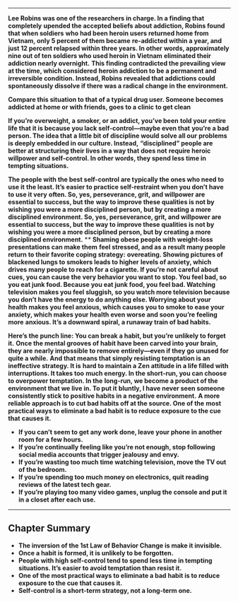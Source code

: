 
---
**Lee Robins was one of the researchers in charge. In a finding that completely**
**upended the accepted beliefs about addiction, Robins found that when soldiers**
**who had been heroin users returned home from Vietnam, only 5 percent of them became**
**re-addicted within a year, and just 12 percent relapsed within three years. In other**
**words, approximately nine out of ten soldiers who used heroin in Vietnam**
**eliminated their addiction nearly overnight.**
**This finding contradicted the prevailing view at the time, which considered**
**heroin addiction to be a permanent and irreversible condition. Instead, Robins**
**revealed that addictions could spontaneously dissolve if there was a radical**
**change in the environment.**

**Compare this situation to that of a typical drug user. Someone becomes addicted at home or with friends, goes to a clinic to get clean**

**If you’re overweight, a smoker, or an addict, you’ve been**
**told your entire life that it is because you lack self-control—maybe even that**
**you’re a bad person. The idea that a little bit of discipline would solve all our**
**problems is deeply embedded in our culture. Instead,**
**“disciplined” people are better at structuring their lives in a way that does not**
**require heroic willpower and self-control. In other words, they spend less time in**
**tempting situations.**

**The people with the best self-control are typically the ones who need to use it**
**the least. It’s easier to practice self-restraint when you don’t have to use it very**
**often. So, yes, perseverance, grit, and willpower are essential to success, but the**
**way to improve these qualities is not by wishing you were a more disciplined**
**person, but by creating a more disciplined environment. So, yes, perseverance, grit, and willpower are essential to success, but the way to improve these qualities is not by wishing you were a more disciplined person, but by creating a more disciplined environment.**
**\**
**Shaming obese people with weight-loss presentations can make them**
**feel stressed, and as a result many people return to their favorite coping strategy:**
**overeating. Showing pictures of blackened lungs to smokers leads to higher**
**levels of anxiety, which drives many people to reach for a cigarette. If you’re not**
**careful about cues, you can cause the very behavior you want to stop. You feel bad, so you eat junk food. Because you eat junk food, you feel bad. Watching television makes you feel sluggish, so you watch more television because you don’t have the energy to do anything else. Worrying about your health makes you feel anxious, which causes you to smoke to ease your anxiety, which makes your health even worse and soon you’re feeling more**
**anxious. It’s a downward spiral, a runaway train of bad habits.**

**Here’s the punch line: You can break a habit, but you’re unlikely to forget it.**
**Once the mental grooves of habit have been carved into your brain, they are**
**nearly impossible to remove entirely—even if they go unused for quite a while.**
**And that means that simply resisting temptation is an ineffective strategy. It is**
**hard to maintain a Zen attitude in a life filled with interruptions. It takes too**
**much energy. In the short-run, you can choose to overpower temptation. In the**
**long-run, we become a product of the environment that we live in. To put it**
**bluntly, I have never seen someone consistently stick to positive habits in a**
**negative environment.**
**A more reliable approach is to cut bad habits off at the source. One of the**
**most practical ways to eliminate a bad habit is to reduce exposure to the cue that**
**causes it.**

- **If you can’t seem to get any work done, leave your phone in another**
  **room for a few hours.**
- **If you’re continually feeling like you’re not enough, stop following**
  **social media accounts that trigger jealousy and envy.**
- **If you’re wasting too much time watching television, move the TV out**
  **of the bedroom.**
- **If you’re spending too much money on electronics, quit reading**
  **reviews of the latest tech gear.**
- **If you’re playing too many video games, unplug the console and put it**
  **in a closet after each use.**
  
---
## **Chapter Summary**


- **The inversion of the 1st Law of Behavior Change is make it invisible.**
- **Once a habit is formed, it is unlikely to be forgotten.**
- **People with high self-control tend to spend less time in tempting**
  **situations. It’s easier to avoid temptation than resist it.**
- **One of the most practical ways to eliminate a bad habit is to reduce**
  **exposure to the cue that causes it.**
- **Self-control is a short-term strategy, not a long-term one.**

